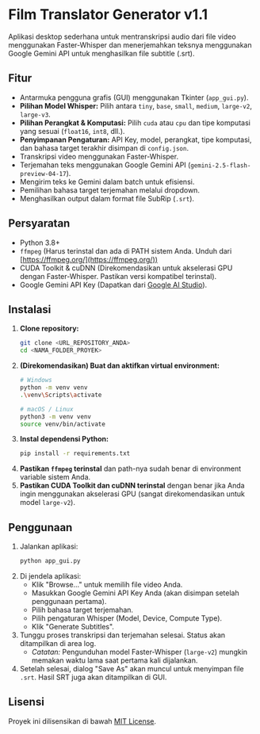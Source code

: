 # Film Translator Generator v1.1

Aplikasi desktop sederhana untuk mentranskripsi audio dari file video menggunakan Faster-Whisper dan menerjemahkan teksnya menggunakan Google Gemini API untuk menghasilkan file subtitle (.srt).

## Fitur

*   Antarmuka pengguna grafis (GUI) menggunakan Tkinter (`app_gui.py`).
*   **Pilihan Model Whisper:** Pilih antara `tiny`, `base`, `small`, `medium`, `large-v2`, `large-v3`.
*   **Pilihan Perangkat & Komputasi:** Pilih `cuda` atau `cpu` dan tipe komputasi yang sesuai (`float16`, `int8`, dll.).
*   **Penyimpanan Pengaturan:** API Key, model, perangkat, tipe komputasi, dan bahasa target terakhir disimpan di `config.json`.
*   Transkripsi video menggunakan Faster-Whisper.
*   Terjemahan teks menggunakan Google Gemini API (`gemini-2.5-flash-preview-04-17`).
*   Mengirim teks ke Gemini dalam batch untuk efisiensi.
*   Pemilihan bahasa target terjemahan melalui dropdown.
*   Menghasilkan output dalam format file SubRip (`.srt`).

## Persyaratan

*   Python 3.8+
*   `ffmpeg` (Harus terinstal dan ada di PATH sistem Anda. Unduh dari [https://ffmpeg.org/](https://ffmpeg.org/))
*   CUDA Toolkit & cuDNN (Direkomendasikan untuk akselerasi GPU dengan Faster-Whisper. Pastikan versi kompatibel terinstal).
*   Google Gemini API Key (Dapatkan dari [Google AI Studio](https://aistudio.google.com/app/apikey)).

## Instalasi

1.  **Clone repository:**
    ```bash
    git clone <URL_REPOSITORY_ANDA>
    cd <NAMA_FOLDER_PROYEK>
    ```
2.  **(Direkomendasikan) Buat dan aktifkan virtual environment:**
    ```bash
    # Windows
    python -m venv venv
    .\venv\Scripts\activate
    ```
    ```bash
    # macOS / Linux
    python3 -m venv venv
    source venv/bin/activate
    ```
3.  **Instal dependensi Python:**
    ```bash
    pip install -r requirements.txt
    ```
4.  **Pastikan `ffmpeg` terinstal** dan path-nya sudah benar di environment variable sistem Anda.
5.  **Pastikan CUDA Toolkit dan cuDNN terinstal** dengan benar jika Anda ingin menggunakan akselerasi GPU (sangat direkomendasikan untuk model `large-v2`).

## Penggunaan

1.  Jalankan aplikasi:
    ```bash
    python app_gui.py
    ```
2.  Di jendela aplikasi:
    *   Klik "Browse..." untuk memilih file video Anda.
    *   Masukkan Google Gemini API Key Anda (akan disimpan setelah penggunaan pertama).
    *   Pilih bahasa target terjemahan.
    *   Pilih pengaturan Whisper (Model, Device, Compute Type).
    *   Klik "Generate Subtitles".
3.  Tunggu proses transkripsi dan terjemahan selesai. Status akan ditampilkan di area log.
    *   *Catatan:* Pengunduhan model Faster-Whisper (`large-v2`) mungkin memakan waktu lama saat pertama kali dijalankan.
4.  Setelah selesai, dialog "Save As" akan muncul untuk menyimpan file `.srt`. Hasil SRT juga akan ditampilkan di GUI.

## Lisensi

Proyek ini dilisensikan di bawah [MIT License](LICENSE).
